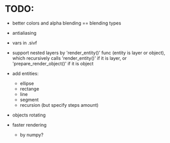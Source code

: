# TODO:

- better colors and alpha blending == blending types

- antialiasing

- vars in .sivf

- support nested layers by 'render_entity()' func (entity is layer or object),
  which recursively calls 'render_entity()' if it is layer, 
  or 'prepare_render_object()' if it is object

- add entities:
  - ellipse
  - rectange
  - line
  - segment
  - recursion (but specify steps amount)

- objects rotating

- faster rendering
  - by numpy?










